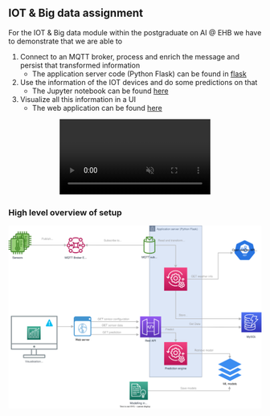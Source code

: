 ## IOT & Big data assignment

For the IOT & Big data module within the postgraduate on AI @ EHB we have to demonstrate that we are able to
1. Connect to an MQTT broker, process and enrich the message and persist that transformed information
    * The application server code (Python Flask) can be found in [flask](./flaskr)
2. Use the information of the IOT devices and do some predictions on that
    * The Jupyter notebook can be found [here](./IOTAssignment.ipynb)
1. Visualize all this information in a UI
    * The web application can be found [here](./app/src)

<div align="center" max-width="730px">
<video src="https://user-images.githubusercontent.com/120823/155517492-061b58d6-2bb5-4dd3-ba29-e5d9fa10ad0c.mp4" data-canonical-src="https://user-images.githubusercontent.com/120823/155517492-061b58d6-2bb5-4dd3-ba29-e5d9fa10ad0c.mp4" controls="controls" muted="muted" class="d-block rounded-bottom-2 border-top width-fit" style="max-height:640px;">

  </video>
</div>

### High level overview of setup

![Architecture](app/src/assets/IOT-assigment.svg "architectural overview")



